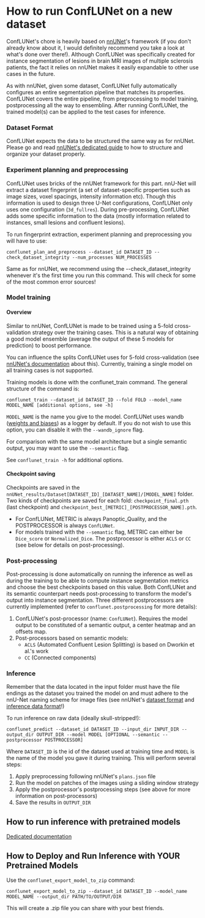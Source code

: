 # How to run ConfLUNet on a new dataset

ConfLUNet's chore is heavily based on [nnUNet](https://github.com/MIC-DKFZ/nnUNet)'s framework (if you don't already know about it, I would definitely recommend you take a look at what's done over there!). Although ConfLUNet was specifically created for instance segmentation of lesions in brain MRI images of multiple sclerosis patients, the fact it relies on nnUNet makes it easily expandable to other use cases in the future.

As with nnUNet, given some dataset, ConfLUNet fully automatically configures an entire segmentation pipeline that matches its properties. ConfLUNet covers the entire pipeline, from preprocessing to model training, postprocessing all the way to ensembling. After running ConfLUNet, the trained model(s) can be applied to the test cases for inference.

### Dataset Format
ConfLUNet expects the data to be structured the same way as for nnUNet. Please go and read [nnUNet's dedicated guide](https://github.com/MIC-DKFZ/nnUNet/blob/master/documentation/dataset_format.md) to how to structure and organize your dataset properly.

### Experiment planning and preprocessing
ConfLUNet uses bricks of the nnUNet framework for this part. nnU-Net will extract a dataset fingerprint (a set of dataset-specific properties such as image sizes, voxel spacings, intensity information etc). Though this information is used to design three U-Net configurations, ConfLUNet only uses one configuration (`3d_fullres`). During pre-processing, ConfLUNet adds some specific information to the data (mostly information related to instances, small lesions and confluent lesions).

To run fingerprint extraction, experiment planning and preprocessing you will have to use:
```commandline
conflunet_plan_and_preprocess --dataset_id DATASET_ID --check_dataset_integrity --num_processes NUM_PROCESSES
```
Same as for nnUNet, we recommend using the --check_dataset_integrity whenever it's the first time you run this command. This will check for some of the most common error sources!

### Model training
#### Overview
Similar to nnUNet, ConfLUNet is made to be trained using a 5-fold cross-validation strategy over the training cases. This is a natural way of obtaining a good model ensemble (average the output of these 5 models for prediction) to boost performance.

You can influence the splits ConfLUNet uses for 5-fold cross-validation (see [nnUNet's documentation](https://github.com/MIC-DKFZ/nnUNet/blob/master/documentation/manual_data_splits.md) about this). Currently, training a single model on all training cases is not supported.

Training models is done with the conflunet_train command. The general structure of the command is:
```commandline
conflunet_train --dataset_id DATASET_ID --fold FOLD --model_name MODEL_NAME [additional options, see -h]
```
`MODEL_NAME` is the name you give to the model.
ConfLUNet uses wandb ([weights and biases](https://wandb.ai/)) as a logger by default. If you do not wish to use this option, you can disable it with the `--wandb_ignore` flag.

For comparison with the same model architecture but a single semantic output, you may want to use the `--semantic` flag.

See `conflunet_train -h` for additional options.

#### Checkpoint saving
Checkpoints are saved in the `nnUNet_results/Dataset[DATASET_ID]_[DATASET_NAME]/[MODEL_NAME]` folder. Two kinds of checkpoints are saved for each fold: `checkpoint_final.pth` (last checkpoint) and `checkpoint_best_[METRIC]_[POSTPROCESSOR_NAME].pth`.
- For ConfLUNet, METRIC is always Panoptic_Quality, and the POSTPROCESSOR is always `ConfLUNet`.
- For models trained with the `--semantic` flag, METRIC can either be `Dice_score` or `Normalized_Dice`. The postprocessor is either `ACLS` or `CC` (see below for details on post-processing).


### Post-processing
Post-processing is done automatically on running the inference as well as during the training to be able to compute instance segmentation metrics and choose the best checkpoints based on this value.
Both ConfLUNet and its semantic counterpart needs post-processing to transform the model's output into instance segmentation. Three different postprocessors are currently implemented (refer to `conflunet.postprocessing` for more details):
1. ConfLUNet's post-processor (name: `ConfLUNet`). Requires the model output to be constituted of a semantic output, a center heatmap and an offsets map. 
2. Post-processors based on semantic models:
   - `ACLS` (Automated Confluent Lesion Splitting) is based on Dworkin et al.'s work
   - `CC` (Connected components)

### Inference
Remember that the data located in the input folder must have the file endings as the dataset you trained the model on and must adhere to the nnU-Net naming scheme for image files (see nnUNet's [dataset format](https://github.com/MIC-DKFZ/nnUNet/blob/master/documentation/dataset_format.md) and [inference data format](https://github.com/MIC-DKFZ/nnUNet/blob/master/documentation/dataset_format_inference.md)!)

To run inference on raw data (ideally skull-stripped!):
```commandline
conflunet_predict --dataset_id DATASET_ID --input_dir INPUT_DIR --output_dir OUTPUT_DIR --model MODEL [OPTIONAL --semantic --postprocessor POSTPROCESSOR]
```
Where `DATASET_ID` is the id of the dataset used at training time and `MODEL` is the name of the model you gave it during training.
This will perform several steps: 
1. Apply preprocessing following nnUNet's `plans.json` file
2. Run the model on patches of the images using a sliding window strategy
3. Apply the postprocessor's postprocessing steps (see above for more information on post-processors)
4. Save the results in `OUTPUT_DIR`

## How to run inference with pretrained models
[Dedicated documentation](run_inference_with_pretrained_models.md)

## How to Deploy and Run Inference with YOUR Pretrained Models
Use the `conflunet_export_model_to_zip` command:
```commandline
conflunet_export_model_to_zip --dataset_id DATASET_ID --model_name MODEL_NAME --output_dir PATH/TO/OUTPUT/DIR
```
This will create a .zip file you can share with your best friends.